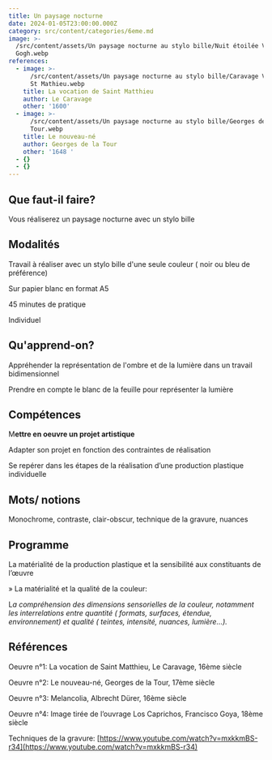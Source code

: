 ```yaml
---
title: Un paysage nocturne
date: 2024-01-05T23:00:00.000Z
category: src/content/categories/6eme.md
image: >-
  /src/content/assets/Un paysage nocturne au stylo bille/Nuit étoilée Van
  Gogh.webp
references:
  - image: >-
      /src/content/assets/Un paysage nocturne au stylo bille/Caravage Vocation
      St Mathieu.webp
    title: La vocation de Saint Matthieu
    author: Le Caravage
    other: '1600'
  - image: >-
      /src/content/assets/Un paysage nocturne au stylo bille/Georges de la
      Tour.webp
    title: Le nouveau-né
    author: Georges de la Tour
    other: '1648 '
  - {}
  - {}
---
```


## Que faut-il faire?

Vous réaliserez un paysage nocturne avec un stylo bille

## Modalités

Travail à réaliser avec un stylo bille d'une seule couleur ( noir ou bleu de préférence)

Sur papier blanc en format A5

45 minutes de pratique

Individuel

## Qu'apprend-on?

Appréhender la représentation de l'ombre et de la lumière dans un travail bidimensionnel

Prendre en compte le blanc de la feuille pour représenter la lumière

## Compétences

M**ettre en oeuvre un projet artistique**

Adapter son projet en fonction des contraintes de réalisation

Se repérer dans les étapes de la réalisation d’une production plastique individuelle

## Mots/ notions

Monochrome, contraste, clair-obscur, technique de la gravure, nuances

## Programme

La matérialité de la production plastique et la sensibilité aux constituants de l’œuvre

» La matérialité et la qualité de la couleur:

L*a compréhension des dimensions sensorielles de la couleur, notamment les interrelations entre quantité ( formats, surfaces, étendue, environnement) et qualité ( teintes, intensité, nuances, lumière...).*

## Références

Oeuvre n°1: La vocation de Saint Matthieu, Le Caravage, 16ème siècle

Oeuvre n°2: Le nouveau-né, Georges de la Tour, 17ème siècle

Oeuvre n°3: Melancolia, Albrecht Dürer, 16ème siècle

Oeuvre n°4: Image tirée de l’ouvrage Los Caprichos, Francisco Goya, 18ème siècle

Techniques de la gravure: [https://www.youtube.com/watch?v=mxkkmBS-r34](https://www.youtube.com/watch?v=mxkkmBS-r34)
